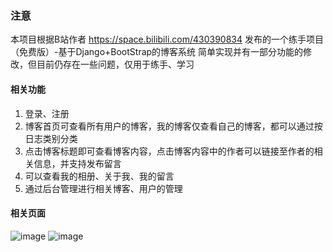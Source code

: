 ### 注意
本项目根据B站作者 https://space.bilibili.com/430390834 发布的一个练手项目（免费版）-基于Django+BootStrap的博客系统
简单实现并有一部分功能的修改，但目前仍存在一些问题，仅用于练手、学习

#### 相关功能
1. 登录、注册
2. 博客首页可查看所有用户的博客，我的博客仅查看自己的博客，都可以通过按日志类别分类
3. 点击博客标题即可查看博客内容，点击博客内容中的作者可以链接至作者的相关信息，并支持发布留言
4. 可以查看我的相册、关于我、我的留言
5. 通过后台管理进行相关博客、用户的管理

#### 相关页面
![image](https://github.com/user-attachments/assets/8538ca55-8547-4dfa-a060-e494b0fba03f)
![image](https://github.com/user-attachments/assets/b199c323-6e55-4553-b8a6-da927c2409fc)

